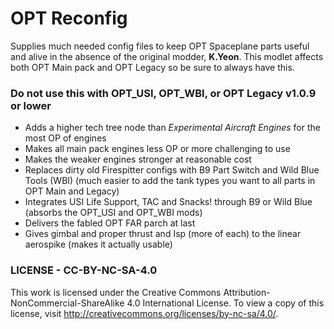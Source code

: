 # OPT Reconfig
Supplies much needed config files to keep OPT Spaceplane parts useful and alive in the absence of the original modder, **K.Yeon**.
This modlet affects both OPT Main pack and OPT Legacy so be sure to always have this.
### Do not use this with OPT_USI, OPT_WBI, or OPT Legacy v1.0.9 or lower

* Adds a higher tech tree node than *Experimental Aircraft Engines* for the most OP of engines
* Makes all main pack engines less OP or more challenging to use
* Makes the weaker engines stronger at reasonable cost
* Replaces dirty old Firespitter configs with B9 Part Switch and Wild Blue Tools (WBI) (much easier to add the tank types you want to all parts in OPT Main and Legacy)
* Integrates USI Life Support, TAC and Snacks! through B9 or Wild Blue (absorbs the OPT_USI and OPT_WBI mods)
* Delivers the fabled OPT FAR parch at last
* Gives gimbal and proper thrust and Isp (more of each) to the linear aerospike (makes it actually usable)

### LICENSE - CC-BY-NC-SA-4.0

This work is licensed under the Creative Commons Attribution-NonCommercial-ShareAlike 4.0 International License. 
To view a copy of this license, visit http://creativecommons.org/licenses/by-nc-sa/4.0/.